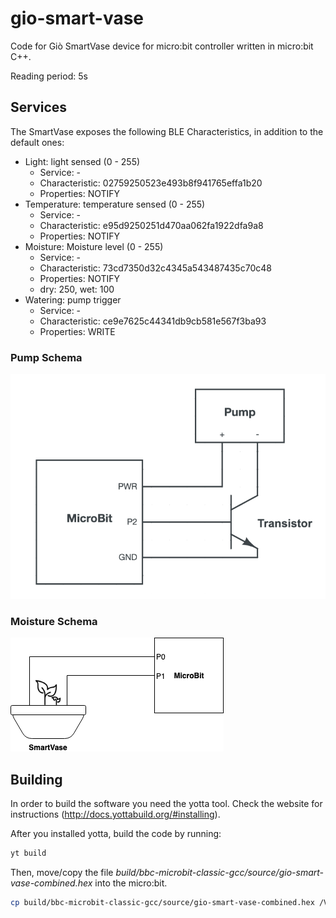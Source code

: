 # gio-smart-vase

Code for Giò SmartVase device for micro:bit controller written in micro:bit C++.

Reading period: 5s

## Services

The SmartVase exposes the following BLE Characteristics, in addition to the default ones:

- Light: light sensed (0 - 255)
  - Service: -
  - Characteristic: 02759250523e493b8f941765effa1b20
  - Properties: NOTIFY
- Temperature: temperature sensed (0 - 255)
  - Service: -
  - Characteristic: e95d9250251d470aa062fa1922dfa9a8
  - Properties: NOTIFY
- Moisture: Moisture level (0 - 255)
  - Service: -
  - Characteristic: 73cd7350d32c4345a543487435c70c48
  - Properties: NOTIFY
  - dry: 250, wet: 100
- Watering: pump trigger
  - Service: -
  - Characteristic: ce9e7625c44341db9cb581e567f3ba93
  - Properties: WRITE

### Pump Schema

![Pump schema](/images/pump_schema.png?raw=true "Pump schema")

### Moisture Schema

![Moisture schema](/images/moisture_schema.png?raw=true "Moisture schema")

## Building

In order to build the software you need the yotta tool. Check the website for instructions (http://docs.yottabuild.org/#installing).

After you installed yotta, build the code by running:

```bash
yt build
```

Then, move/copy the file *build/bbc-microbit-classic-gcc/source/gio-smart-vase-combined.hex* into the micro:bit.

```bash
cp build/bbc-microbit-classic-gcc/source/gio-smart-vase-combined.hex /Volumes/MICROBIT
```